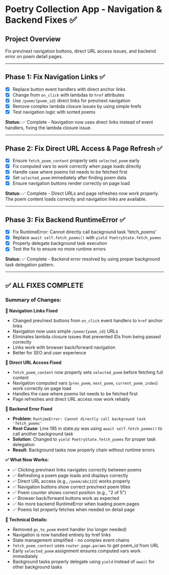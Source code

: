 # Poetry Collection App - Navigation & Backend Fixes ✅

## Project Overview
Fix prev/next navigation buttons, direct URL access issues, and backend error on poem detail pages.

---

## Phase 1: Fix Navigation Links ✅
- [x] Replace button event handlers with direct anchor links
- [x] Change from `on_click` with lambdas to `href` attributes
- [x] Use `/poem/{poem_id}` direct links for prev/next navigation
- [x] Remove complex lambda closure issues by using simple hrefs
- [x] Test navigation logic with sorted poems

**Status:** ✅ Complete - Navigation now uses direct links instead of event handlers, fixing the lambda closure issue.

---

## Phase 2: Fix Direct URL Access & Page Refresh ✅
- [x] Ensure `fetch_poem_content` properly sets `selected_poem` early
- [x] Fix computed vars to work correctly when page loads directly
- [x] Handle case where poems list needs to be fetched first
- [x] Set `selected_poem` immediately after finding poem data
- [x] Ensure navigation buttons render correctly on page load

**Status:** ✅ Complete - Direct URLs and page refreshes now work properly. The poem content loads correctly and navigation links are available.

---

## Phase 3: Fix Backend RuntimeError ✅
- [x] Fix RuntimeError: Cannot directly call background task 'fetch_poems'
- [x] Replace `await self.fetch_poems()` with `yield PoetryState.fetch_poems`
- [x] Properly delegate background task execution
- [x] Test the fix to ensure no more runtime errors

**Status:** ✅ Complete - Backend error resolved by using proper background task delegation pattern.

---

## ✅ ALL FIXES COMPLETE

### Summary of Changes:

**🔗 Navigation Links Fixed**
- Changed prev/next buttons from `on_click` event handlers to `href` anchor links
- Navigation now uses simple `/poem/{poem_id}` URLs
- Eliminates lambda closure issues that prevented IDs from being passed correctly
- Links work with browser back/forward navigation
- Better for SEO and user experience

**🔄 Direct URL Access Fixed**
- `fetch_poem_content` now properly sets `selected_poem` before fetching full content
- Navigation computed vars (`prev_poem`, `next_poem`, `current_poem_index`) work correctly on page load
- Handles the case where poems list needs to be fetched first
- Page refreshes and direct URL access now work reliably

**🔧 Backend Error Fixed**
- **Problem**: `RuntimeError: Cannot directly call background task 'fetch_poems'`
- **Root Cause**: Line 195 in state.py was using `await self.fetch_poems()` to call another background task
- **Solution**: Changed to `yield PoetryState.fetch_poems` for proper task delegation
- **Result**: Background tasks now properly chain without runtime errors

**✅ What Now Works:**
- ✅ Clicking prev/next links navigates correctly between poems
- ✅ Refreshing a poem page loads and displays correctly
- ✅ Direct URL access (e.g., `/poem/abc123`) works properly
- ✅ Navigation buttons show correct prev/next poem titles
- ✅ Poem counter shows correct position (e.g., "2 of 5")
- ✅ Browser back/forward buttons work as expected
- ✅ No more backend RuntimeError when loading poem pages
- ✅ Poems list properly fetches when needed on detail page

**🎯 Technical Details:**
- Removed `go_to_poem` event handler (no longer needed)
- Navigation is now handled entirely by href links
- State management simplified - no complex event chains
- `fetch_poem_content` uses `router.page.params` to get poem_id from URL
- Early `selected_poem` assignment ensures computed vars work immediately
- Background tasks properly delegate using `yield` instead of `await` for other background tasks
